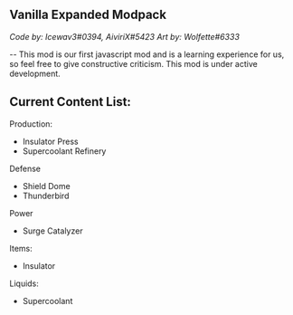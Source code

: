 Vanilla Expanded Modpack
--
*Code by: Icewav3#0394, AiviriX#5423*
*Art by: Wolfette#6333*

--
This mod is our first javascript mod and is a learning experience for us, so feel free to give constructive criticism. This mod is under active development.

Current Content List:
-


Production:
- Insulator Press
- Supercoolant Refinery


Defense
- Shield Dome
- Thunderbird

Power
- Surge Catalyzer


Items:
- Insulator


Liquids:
 - Supercoolant
